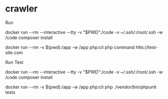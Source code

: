 # crawler


Run

docker run --rm --interactive --tty -v "$PWD":/code -v ~/.ssh/:/root/.ssh -w /code composer install

docker run --rm -v $(pwd):/app -w /app php:cli php command htts://test-site.com


Run Test

docker run --rm --interactive --tty -v "$PWD":/code -v ~/.ssh/:/root/.ssh -w /code composer install 

docker run --rm -v $(pwd):/app -w /app php:cli php ./vendor/bin/phpunit tests
